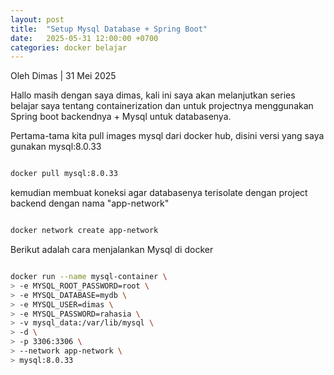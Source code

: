 ```yaml
---
layout: post
title:  "Setup Mysql Database + Spring Boot"
date:   2025-05-31 12:00:00 +0700
categories: docker belajar
---
```


Oleh Dimas | 31 Mei 2025


Hallo masih dengan saya dimas, kali ini saya akan melanjutkan series belajar saya tentang containerization dan untuk projectnya 
menggunakan Spring boot backendnya + Mysql untuk databasenya.

Pertama-tama kita pull images mysql dari docker hub, disini versi yang saya gunakan mysql:8.0.33

```bash

docker pull mysql:8.0.33

```

kemudian membuat koneksi agar databasenya terisolate dengan project backend dengan nama "app-network"

```bash

docker network create app-network 

```
Berikut adalah cara menjalankan Mysql di docker 

```bash

docker run --name mysql-container \
> -e MYSQL_ROOT_PASSWORD=root \
> -e MYSQL_DATABASE=mydb \
> -e MYSQL_USER=dimas \
> -e MYSQL_PASSWORD=rahasia \
> -v mysql_data:/var/lib/mysql \
> -d \
> -p 3306:3306 \
> --network app-network \
> mysql:8.0.33

```

